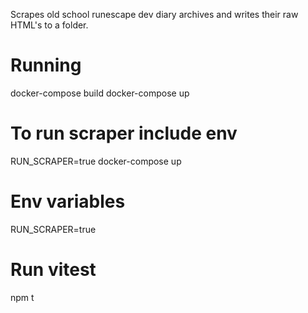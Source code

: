 Scrapes old school runescape dev diary archives and writes their raw HTML's to a folder.

# Running
docker-compose build
docker-compose up

# To run scraper include env
RUN_SCRAPER=true docker-compose up

# Env variables
RUN_SCRAPER=true

# Run vitest
npm t

